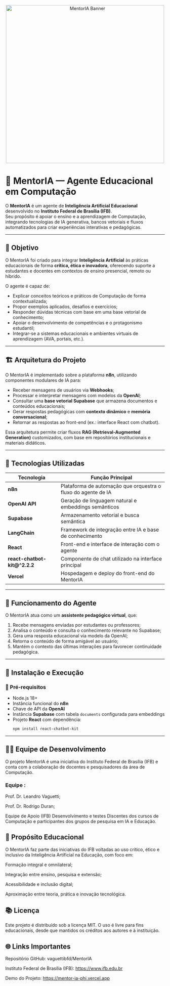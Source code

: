 <p align="center">
  <img src="https://mentor-ia-phi.vercel.app/MentorIA_banner_300kb.svg" alt="MentorIA Banner" width="500">
</p>

# 🤖 MentorIA — Agente Educacional em Computação

O **MentorIA** é um agente de **Inteligência Artificial Educacional** desenvolvido no **Instituto Federal de Brasília (IFB)**.  
Seu propósito é apoiar o ensino e a aprendizagem de Computação, integrando tecnologias de IA generativa, bancos vetoriais e fluxos automatizados para criar experiências interativas e pedagógicas.

---

## 🎯 Objetivo

O MentorIA foi criado para integrar **Inteligência Artificial** às práticas educacionais de forma **crítica, ética e inovadora**, oferecendo suporte a estudantes e docentes em contextos de ensino presencial, remoto ou híbrido.

O agente é capaz de:
- Explicar conceitos teóricos e práticos de Computação de forma contextualizada;
- Propor exemplos aplicados, desafios e exercícios;
- Responder dúvidas técnicas com base em uma base vetorial de conhecimento;
- Apoiar o desenvolvimento de competências e o protagonismo estudantil;
- Integrar-se a sistemas educacionais e ambientes virtuais de aprendizagem (AVA, portais, etc.).

---

## 🏗️ Arquitetura do Projeto

O MentorIA é implementado sobre a plataforma **n8n**, utilizando componentes modulares de IA para:
- Receber mensagens de usuários via **Webhooks**;
- Processar e interpretar mensagens com modelos da **OpenAI**;
- Consultar uma **base vetorial Supabase** que armazena documentos e conteúdos educacionais;
- Gerar respostas pedagógicas com **contexto dinâmico** e **memória conversacional**;
- Retornar as respostas ao front-end (ex.: interface React com chatbot).

Essa arquitetura permite criar fluxos **RAG (Retrieval-Augmented Generation)** customizados, com base em repositórios institucionais e materiais didáticos.

---

## 🧩 Tecnologias Utilizadas

| Tecnologia | Função Principal |
|-------------|------------------|
| **n8n** | Plataforma de automação que orquestra o fluxo do agente de IA |
| **OpenAI API** | Geração de linguagem natural e embeddings semânticos |
| **Supabase** | Armazenamento vetorial e busca semântica |
| **LangChain** | Framework de integração entre IA e base de conhecimento |
| **React** | Front-end e interface de interação com o agente |
| **react-chatbot-kit@^2.2.2** | Componente de chat utilizado na interface principal |
| **Vercel** | Hospedagem e deploy do front-end do MentorIA |

---

## 🧠 Funcionamento do Agente

O MentorIA atua como um **assistente pedagógico virtual**, que:
1. Recebe mensagens enviadas por estudantes ou professores;
2. Analisa o conteúdo e consulta o conhecimento relevante no Supabase;
3. Gera uma resposta educacional via modelo da OpenAI;
4. Retorna o conteúdo de forma amigável ao usuário;
5. Mantém o contexto das últimas interações para favorecer continuidade pedagógica.

---

## 🚀 Instalação e Execução

### 🔧 Pré-requisitos
- Node.js 18+  
- Instância funcional do **n8n**  
- Chave de API da **OpenAI**  
- Instância **Supabase** com tabela `documents` configurada para embeddings  
- Projeto **React** com dependência:
  ```bash
  npm install react-chatbot-kit

---

## 👨‍🏫 Equipe de Desenvolvimento

O projeto MentorIA é uma iniciativa do Instituto Federal de Brasília (IFB) e conta com a colaboração de docentes e pesquisadores da área de Computação.

### Equipe :

Prof. Dr. Leandro Vaguetti;

Prof. Dr. Rodrigo Duran;

Equipe de Apoio (IFB)	Desenvolvimento e testes	Discentes dos cursos de Computação e participantes dos grupos de pesquisa em IA e Educação.

## 📘 Propósito Educacional

O MentorIA faz parte das iniciativas do IFB voltadas ao uso crítico, ético e inclusivo da Inteligência Artificial na Educação, com foco em:

Formação integral e omnilateral;

Integração entre ensino, pesquisa e extensão;

Acessibilidade e inclusão digital;

Aproximação entre teoria, prática e inovação tecnológica.

## 📚 Licença

Este projeto é distribuído sob a licença MIT.
O uso é livre para fins educacionais, desde que mantidos os créditos aos autores e à instituição.

## 🌐 Links Importantes

Repositório GitHub: vaguettibfd/MentorIA

Instituto Federal de Brasília (IFB): https://www.ifb.edu.br

Demo do Projeto: https://mentor-ia-phi.vercel.app
  

